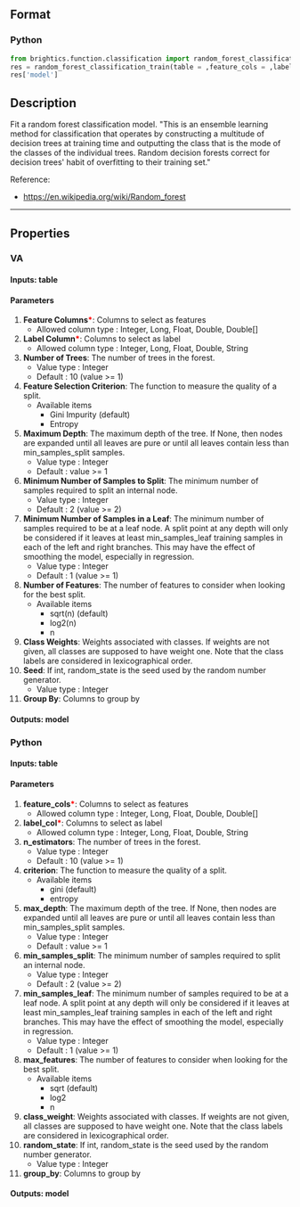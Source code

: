 ## Format
### Python
```python
from brightics.function.classification import random_forest_classification_train
res = random_forest_classification_train(table = ,feature_cols = ,label_col = ,n_estimators = ,criterion = ,max_depth = ,min_samples_split = ,min_samples_leaf = ,max_features = ,class_weight = ,random_state = ,group_by = )
res['model']
```

## Description
Fit a random forest classification model. 
"This is an ensemble learning method for classification that operates by constructing a multitude of decision trees at training time and outputting the class that is the mode of the classes of the individual trees. Random decision forests correct for decision trees' habit of overfitting to their training set."

Reference: 
+ <https://en.wikipedia.org/wiki/Random_forest>

---

## Properties
### VA
#### Inputs: table

#### Parameters
1. **Feature Columns**<b style="color:red">*</b>: Columns to select as features
   - Allowed column type : Integer, Long, Float, Double, Double[]
2. **Label Column**<b style="color:red">*</b>: Columns to select as label
   - Allowed column type : Integer, Long, Float, Double, String
3. **Number of Trees**: The number of trees in the forest.
   - Value type : Integer
   - Default : 10 (value >= 1)
4. **Feature Selection Criterion**: The function to measure the quality of a split.
   - Available items
      - Gini Impurity (default)
      - Entropy
5. **Maximum Depth**: The maximum depth of the tree. If None, then nodes are expanded until all leaves are pure or until all leaves contain less than min_samples_split samples.
   - Value type : Integer
   - Default : value >= 1
6. **Minimum Number of Samples to Split**: The minimum number of samples required to split an internal node.
   - Value type : Integer
   - Default : 2 (value >= 2)
7. **Minimum Number of Samples in a Leaf**: The minimum number of samples required to be at a leaf node. A split point at any depth will only be considered if it leaves at least min_samples_leaf training samples in each of the left and right branches. This may have the effect of smoothing the model, especially in regression.
   - Value type : Integer
   - Default : 1 (value >= 1)
8. **Number of Features**: The number of features to consider when looking for the best split.
   - Available items
      - sqrt(n) (default)
      - log2(n)
      - n
9. **Class Weights**: Weights associated with classes. If weights are not given, all classes are supposed to have weight one. Note that the class labels are considered in lexicographical order.
10. **Seed**: If int, random_state is the seed used by the random number generator.
    - Value type : Integer
11. **Group By**: Columns to group by

#### Outputs: model

### Python
#### Inputs: table

#### Parameters
1. **feature_cols**<b style="color:red">*</b>: Columns to select as features
   - Allowed column type : Integer, Long, Float, Double, Double[]
2. **label_col**<b style="color:red">*</b>: Columns to select as label
   - Allowed column type : Integer, Long, Float, Double, String
3. **n_estimators**: The number of trees in the forest.
   - Value type : Integer
   - Default : 10 (value >= 1)
4. **criterion**: The function to measure the quality of a split.
   - Available items
      - gini (default)
      - entropy
5. **max_depth**: The maximum depth of the tree. If None, then nodes are expanded until all leaves are pure or until all leaves contain less than min_samples_split samples.
   - Value type : Integer
   - Default : value >= 1
6. **min_samples_split**: The minimum number of samples required to split an internal node.
   - Value type : Integer
   - Default : 2 (value >= 2)
7. **min_samples_leaf**: The minimum number of samples required to be at a leaf node. A split point at any depth will only be considered if it leaves at least min_samples_leaf training samples in each of the left and right branches. This may have the effect of smoothing the model, especially in regression.
   - Value type : Integer
   - Default : 1 (value >= 1)
8. **max_features**: The number of features to consider when looking for the best split.
   - Available items
      - sqrt (default)
      - log2
      - n
9. **class_weight**: Weights associated with classes. If weights are not given, all classes are supposed to have weight one. Note that the class labels are considered in lexicographical order.
10. **random_state**: If int, random_state is the seed used by the random number generator.
    - Value type : Integer
11. **group_by**: Columns to group by

#### Outputs: model

